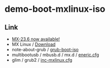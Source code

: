 

# demo-boot-mxlinux-iso




## Link

* [MX-23.6 now available!](https://mxlinux.org/blog/mx-23-6-now-available/)
* MX Linux / [Download](https://mxlinux.org/download-links/)
* note-about-grub / [grub-boot-iso](https://samwhelp.github.io/note-about-grub/read/howto/boot_iso.html)
* multibootusb / mbusb.d / mx.d / [eneric.cfg](https://github.com/aguslr/multibootusb/blob/main/mbusb.d/mx.d/generic.cfg)
* glim / grub2 / [inc-mxlinux.cfg](https://github.com/thias/glim/blob/master/grub2/inc-mxlinux.cfg)

